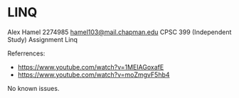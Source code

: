 # LINQ

Alex Hamel
2274985
hamel103@mail.chapman.edu
CPSC 399 (Independent Study)
Assignment Linq

Referrences:

 - https://www.youtube.com/watch?v=1MEIAGoxafE
 - https://www.youtube.com/watch?v=moZmgvF5hb4

No known issues.
